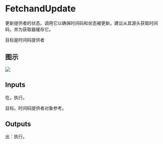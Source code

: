# FetchandUpdate

更新提供者的状态。调用它以确保时间码和状态被更新。建议从其源头获取时间码，并为获取器缓存它。

目标是时间码提供者

## 图示

![]($-20221218-20305655.png)

## Inputs

在。执行。

目标。时间码提供者对象参考。  

## Outputs

出：执行。
